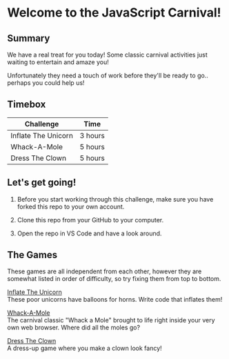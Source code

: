 # Welcome to the JavaScript Carnival!

## Summary

We have a real treat for you today! Some classic carnival activities just waiting to entertain and amaze you! 

Unfortunately they need a touch of work before they'll be ready to go.. perhaps you could help us!

## Timebox

Challenge | Time |
------------|----------|
Inflate The Unicorn | 3 hours
Whack-A-Mole | 5 hours
Dress The Clown | 5 hours

## Let's get going!

1. Before you start working through this challenge, make sure you have forked this repo to your own account.

2. Clone this repo from your GitHub to your computer.

3. Open the repo in VS Code and have a look around.

## The Games

These games are all independent from each other, however they are somewhat listed in order of difficulty, so try fixing them from top to bottom. 

[Inflate The Unicorn](./inflate-the-unicorn/inflate-the-unicorn-readme.md)  
These poor unicorns have balloons for horns. Write code that inflates them!

[Whack-A-Mole](./whack-a-mole/whack-a-mole-readme.md)  
The carnival classic "Whack a Mole" brought to life right inside your very own web browser. Where did all the moles go?

[Dress The Clown](./dress-the-clown/dress-the-clown-readme.md)  
A dress-up game where you make a clown look fancy!
